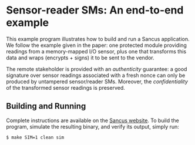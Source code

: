 # Sensor-reader SMs: An end-to-end example

This example program illustrates how to build and run a Sancus application. We
follow the example given in the paper: one protected module providing readings
from a memory-mapped I/O sensor, plus one that transforms this data and
wraps (encrypts + signs) it to be sent to the vendor.

The remote stakeholder is provided with an *authenticity* guarantee: a good
signature over sensor readings associated with a fresh nonce can only be
produced by untampered sensor/reader SMs. Moreover, the *confidentiality* of
the transformed sensor readings is preserved.

## Building and Running

Complete instructions are available on the [Sancus
website](https://distrinet.cs.kuleuven.be/software/sancus/examples.php). To
build the program, simulate the resulting binary, and verify its output, simply
run:

```bash
$ make SIM=1 clean sim
```
